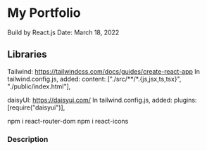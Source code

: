 # My Portfolio

Build by React.js
Date: March 18, 2022

## Libraries

Tailwind: https://tailwindcss.com/docs/guides/create-react-app
In tailwind.config.js, added:
content: ["./src/**/*.{js,jsx,ts,tsx}", "./public/index.html"],

daisyUI: https://daisyui.com/
In tailwind.config.js, added:
plugins: [require("daisyui")],

npm i react-router-dom
npm i react-icons

### Description
